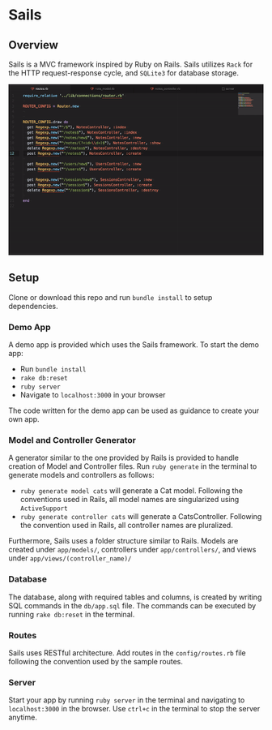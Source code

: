 # Sails

## Overview

Sails is a MVC framework inspired by Ruby on Rails. Sails utilizes `Rack` for the HTTP request-response cycle, and `SQLite3` for database storage.

![sails](./images/sails.gif)

## Setup

Clone or download this repo and run `bundle install` to setup dependencies.

### Demo App

A demo app is provided which uses the Sails framework. To start the demo app:
* Run `bundle install`
* `rake db:reset`
* `ruby server`
* Navigate to `localhost:3000` in your browser

The code written for the demo app can be used as guidance to create your own app.

### Model and Controller Generator

A generator similar to the one provided by Rails is provided to handle creation of Model and Controller files. Run `ruby generate` in the terminal to generate models and controllers as follows:
* `ruby generate model cats` will generate a Cat model. Following the conventions used in Rails, all model names are singularized using `ActiveSupport`
* `ruby generate controller cats` will generate a CatsController. Following the convention used in Rails, all controller names are pluralized.

Furthermore, Sails uses a folder structure similar to Rails. Models are created under `app/models/`, controllers under `app/controllers/`, and views under `app/views/(controller_name)/`

### Database

The database, along with required tables and columns, is created by writing SQL commands in the `db/app.sql` file. The commands can be executed by running `rake db:reset` in the terminal.

### Routes
Sails uses RESTful architecture. Add routes in the `config/routes.rb` file following the convention used by the sample routes.

### Server
Start your app by running `ruby server` in the terminal and navigating to `localhost:3000` in the browser. Use `ctrl+c` in the terminal to stop the server anytime.
